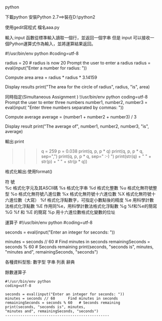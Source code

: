 python

下載python
安裝Python 2.7==>裝在D:\python2
 
使用gedit寫程式   檔名aaa.py

輸入:input        函數從標準輸入讀取一個行，並返回一個字串
但是 input 可以接收一個Python運算式作為輸入，並將運算結果返回。

#!/usr/bin/env python
#coding=utf-8

 radius = 20 # radius is now 20
 Prompt the user to enter a radius
radius = eval(input("Enter a number for radius: "))

 Compute area
area = radius * radius * 3.14159

 Display results
print("The area for the circle of radius", radius, "is", area)



同時指定(Simultaneous Assignment )
!/usr/bin/env python
coding=utf-8
 Prompt the user to enter three numbers
number1, number2, number3 = eval(input(
  "Enter three numbers separated by commas: "))

 Compute average
average = (number1 + number2 + number3) / 3

 Display result
print("The average of", number1, number2, number3,
    "is", average)
    
輸出:print
>>> q = 259
>>> p = 0.038
>>> print(q, p, p * q)
>>> print(q, p, p * q, sep=",")
>>> print(q, p, p * q, sep=" :-) ")
>>> print(str(q) + " " + str(p) + " " + str(p * q))

格式化輸出:使用format()

符  號	
%c	 格式化字元及其ASCII碼
      %s	 格式化字串
      %d	 格式化整數
      %u	 格式化無符號整型
      %o	 格式化無符號八進位數
      %x	 格式化無符號十六進位數
      %X	 格式化無符號十六進位數（大寫）
      %f	 格式化浮點數字，可指定小數點後的精度
      %e	 用科學計數法格式化浮點數
      %E	 作用同%e，用科學計數法格式化浮點數
      %g	 %f和%e的簡寫
      %G	 %f 和 %E 的簡寫
      %p	 用十六進位數格式化變數的位址

運算子
#!/usr/bin/env python
#coding=utf-8

seconds = eval(input("Enter an integer for seconds: "))

minutes = seconds // 60     # Find minutes in seconds
remainingSeconds = seconds % 60   # Seconds remaining
print(seconds, "seconds is", minutes,  
  "minutes and", remainingSeconds, "seconds")
  
  各種資料型態:
  數字型   字串   列表   辭典
  
  餘數運算子
  ```
  #!/usr/bin/env python
coding=utf-8

seconds = eval(input("Enter an integer for seconds: "))
minutes = seconds // 60      Find minutes in seconds
remainingSeconds = seconds % 60   # Seconds remaining
print(seconds, "seconds is", minutes,  
"minutes and", remainingSeconds, "seconds")
------------------------------------------------
```
